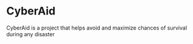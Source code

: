 # CyberAid
 CyberAid is a project that helps avoid and maximize chances of survival during any disaster
